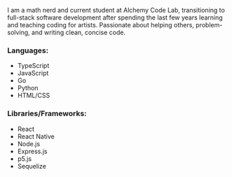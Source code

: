 I am a math nerd and current student at Alchemy Code Lab, transitioning to full-stack software development after spending the last few years learning and teaching coding for artists. Passionate about helping others, problem-solving, and writing clean, concise code.

### Languages:
- TypeScript
- JavaScript
- Go
- Python
- HTML/CSS

### Libraries/Frameworks:
- React
- React Native
- Node.js
- Express.js
- p5.js
- Sequelize
